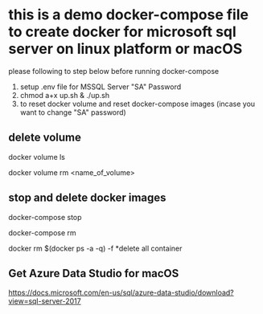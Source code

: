 # this is a demo docker-compose file to create docker for microsoft sql server on linux platform or macOS

please following to step below before running docker-compose

1. setup .env file for MSSQL Server "SA" Password
2. chmod a+x up.sh & ./up.sh 
3. to reset docker volume and reset docker-compose images (incase you want to change "SA" password)

delete volume
-----------------------------------
docker volume ls

docker volume rm <name_of_volume>

stop and delete docker images
-----------------------------------
docker-compose stop

docker-compose rm

docker rm $(docker ps -a -q) -f *delete all container

Get Azure Data Studio for macOS
-----------------------------------
https://docs.microsoft.com/en-us/sql/azure-data-studio/download?view=sql-server-2017
